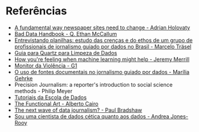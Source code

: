# Referências
- [A fundamental way newspaper sites need to change - Adrian Holovaty](http://www.holovaty.com/writing/fundamental-change/)
- [Bad Data Handbook - Q. Ethan McCallum](https://www.oreilly.com/library/view/bad-data-handbook/9781449324957/)
- [Entrevistando planilhas: estudo das crenças e do ethos de um grupo de profissionais de jornalismo guiado por dados no Brasil - Marcelo Träsel](http://tede2.pucrs.br/tede2/bitstream/tede/4590/1/461784.pdf)
- [Guia para Quartz para Limpeza de Dados](https://escoladedados.org/tutoriais/guia-quartz-para-limpeza-de-dados/#planilha-tem-65536-linhas)
- [How you're feeling when machine learning might help - Jeremy Merrill](https://qz.ai/how-youre-feeling-when-machine-learning-might-help/)
- [Monitor da Violência - G1](https://g1.globo.com/monitor-da-violencia/noticia/monitor-da-violencia-do-g1-vence-o-data-journalism-awards-na-categoria-escolha-do-publico.ghtml) 
- [O uso de fontes documentais no jornalismo guiado por dados - Marília Gehrke](https://lume.ufrgs.br/bitstream/handle/10183/172614/001060430.pdf?sequence=1)
- Precision Journalism: a reporter's introduction to social science methods - Philip Meyer
- [Tutoriais da Escola de Dados](https://escoladedados.org/tutoriais/guia-quartz-para-limpeza-de-dados/#planilha-tem-65536-linhas)
- [The Functional Art - Alberto Cairo]()
- [The next wave of data journalism? - Paul Bradshaw](https://medium.com/@paulbradshaw/the-next-wave-of-data-journalism-7e2e10087bb3)
- [Sou uma cientista de dados cética quanto aos dados - Andrea Jones-Rooy](https://escoladedados.org/2019/08/sou-uma-cientista-de-dados-cetica-quanto-aos-dados/)
